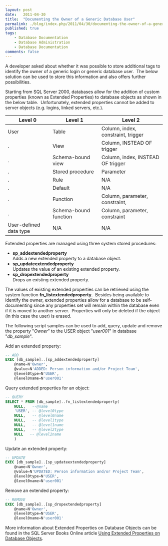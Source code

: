 ```yaml
---
layout: post
date:   2011-04-30
title:  "Documenting the Owner of a Generic Database User"
permalink: ./blog/index.php/2011/04/30/documenting-the-owner-of-a-generic-database-user/
published: true
tags:
    - Database Documentation
    - Database Administration
    - Database Documentation
comments: false
---
```

A developer asked about whether it was possible to store additional tags to identify the owner of a generic login or generic database user.  The below solution can be used to store this information and also offers further possibilities.

Starting from SQL Server 2000, databases allow for the addition of custom properties (known as Extended Properties) to database objects as shown in the below table.  Unfortunately, extended properties cannot be added to server objects (e.g. logins, linked servers, etc.).

Level 0 | Level 1 | Level 2
------- | ------- | --------
User    | Table   | Column, index, constraint, trigger
.       | View    | Column, INSTEAD OF trigger
.       | Schema-bound view | Column, index, INSTEAD OF trigger
.       | Stored procedure | Parameter
.       | Rule    | N/A
.       | Default | N/A
.       | Function | Column, parameter, constraint,
.       | Schema-bound function | Column, parameter, constraint
User-defined data type | N/A | N/A

Extended properties are managed using three system stored procedures:

* **sp_addextendedproperty**  
Adds a new extended property to a database object.
* **sp_updateextendedproperty**  
Updates the value of an existing extended property.
* **sp_dropextendedproperty**  
Drops an existing extended property.

The values of existing extended properties can be retrieved using the system function **fn_listextendedproperty**.  Besides being available to identify the owner, extended properties allow for a database to be self-documenting since any properties set will remain within the database even if it is moved to another server.  Properties will only be deleted if the object (in this case the user) is erased.

The following script samples can be used to add, query, update and remove the property "_Owner_" to the USER object "_user001_" in database "_db_sample_".

Add an extended property:

``` sql
-- ADD
EXEC [db_sample]..[sp_addextendedproperty]
    @name=N'Owner',
    @value=N'ADDED: Person information and/or Project Team',
    @level0type=N'USER',
    @level0name=N'user001'
```

Query extended properties for an object:

``` sql
-- QUERY
SELECT * FROM [db_sample]..fn_listextendedproperty(
    NULL,   --@name
    'USER', -- @level0type
    NULL,   -- @level0name
    NULL,   -- @level1type
    NULL,   -- @level1name
    NULL,   -- @level2type
    NULL   -- @level2name
    )
```

Update an extended property:

``` sql
-- UPDATE
EXEC [db_sample]..[sp_updateextendedproperty]
    @name=N'Owner',
    @value=N'UPDATED: Person information and/or Project Team',
    @level0type=N'USER',
    @level0name=N'user001'
```

Remove an extended property:

``` sql
-- REMOVE
EXEC [db_sample]..[sp_dropextendedproperty]
    @name=N'Owner',
    @level0type=N'USER',
    @level0name=N'user001'
```

More information about Extended Properties on Database Objects can be found in the SQL Server Books Online article [Using Extended Properties on Database Objects](http://msdn.microsoft.com/en-us/library/ms190243.aspx).
